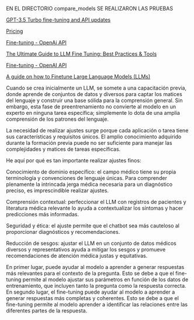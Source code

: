 EN EL DIRECTORIO compare_models SE REALIZARON LAS PRUEBAS

[GPT-3.5 Turbo fine-tuning and API updates](https://openai.com/blog/gpt-3-5-turbo-fine-tuning-and-api-updates)

[Pricing](https://openai.com/pricing)

[Fine-tuning - OpenAi API](https://platform.openai.com/docs/guides/fine-tuning)

[The Ultimate Guide to LLM Fine Tuning: Best Practices & Tools](https://www.lakera.ai/blog/llm-fine-tuning-guide)

[Fine-tuning - OpenAI API](https://platform.openai.com/docs/guides/fine-tuning)

[A guide on how to Finetune Large Language Models (LLMs)](https://blog.monsterapi.ai/fine-tune-a-large-language-model-llm-guide-2023/)
  
Cuando se crea inicialmente un LLM, se somete a una capacitación previa, donde aprende de conjuntos de datos y diversos para captar los matices del lenguaje y construir una base sólida para la comprensión general. Sin embargo, esta fase de preentrenamiento no convierte al modelo en un experto en ninguna tarea específica; simplemente lo dota de una amplia comprensión de los patrones del lenguaje.

La necesidad de realizar ajustes surge porque cada aplicación o tarea tiene sus características y requisitos únicos. El amplio conocimiento adquirido durante la formación previa puede no ser suficiente para manejar las complejidades y matices de tareas específicas.

He aquí por qué es tan importante realizar ajustes finos:

Conocimiento de dominio específico: el campo médico tiene su propia terminología y convenciones de lenguaje únicas. Para comprender plenamente la intrincada jerga médica necesaria para un diagnóstico preciso, es imprescindible realizar ajustes.

Comprensión contextual: perfeccionar el LLM con registros de pacientes y literatura médica relevante lo ayuda a contextualizar los síntomas y hacer predicciones más informadas.

Seguridad y ética: el ajuste permite que el chatbot sea más cauteloso al proporcionar diagnósticos y recomendaciones.

Reducción de sesgos: ajustar el LLM en un conjunto de datos médicos diversos y representativos ayuda a mitigar los sesgos y promueve recomendaciones de atención médica justas y equitativas.

En primer lugar, puede ayudar al modelo a aprender a generar respuestas más relevantes para el contexto de la pregunta. Esto se debe a que el fine-tuning permite al modelo ajustar sus parámetros en función de los datos de entrenamiento, que incluyen tanto la pregunta como la respuesta correcta. En segundo lugar, el fine-tuning puede ayudar al modelo a aprender a generar respuestas más completas y coherentes. Esto se debe a que el fine-tuning permite al modelo aprender a identificar las relaciones entre las diferentes partes de la respuesta.

